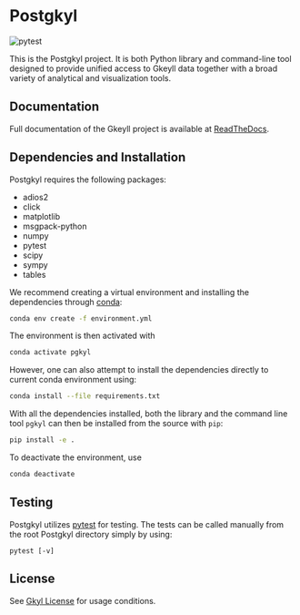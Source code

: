 # Postgkyl

![pytest](https://github.com/ammarhakim/postgkyl/actions/workflows/test.yml/badge.svg)

This is the Postgkyl project. It is both Python library and command-line tool
designed to provide unified access to Gkeyll data together with a broad variety
of analytical and visualization tools.

## Documentation

Full documentation of the Gkeyll project is available at
[ReadTheDocs](http://gkeyll.rtfd.io).

## Dependencies and Installation

Postgkyl requires the following packages:

  * adios2
  * click
  * matplotlib
  * msgpack-python
  * numpy
  * pytest
  * scipy
  * sympy
  * tables

We recommend creating a virtual environment and installing the dependencies
through [conda](https://conda.io/miniconda.html):
```bash
conda env create -f environment.yml
```

The environment is then activated with
```bash
conda activate pgkyl
```

However, one can also attempt to install the dependencies directly to current
conda environment using:
```bash
conda install --file requirements.txt
```

With all the dependencies installed, both the library and the command line tool
`pgkyl` can then be installed from the source with `pip`:
```bash
pip install -e .
```

To deactivate the environment, use
```bash
conda deactivate
```

## Testing

Postgkyl utilizes [pytest](https://docs.pytest.org/) for testing. The tests can
be called manually from the root Postgkyl directory simply by using:
```
pytest [-v]
```

## License

See [Gkyl License](http://gkyl.readthedocs.io/en/latest/license.html)
for usage conditions.
